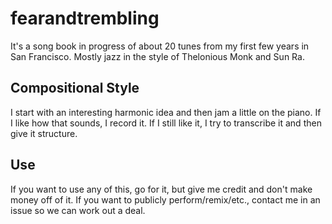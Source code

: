 # fearandtrembling

It's a song book in progress of about 20 tunes from my first few years in San Francisco. 
Mostly jazz in the style of Thelonious Monk and Sun Ra.

## Compositional Style

I start with an interesting harmonic idea and then jam a little on the piano. 
If I like how that sounds, I record it. If I still like it, I try to transcribe it
and then give it structure.

## Use

If you want to use any of this, go for it, but give me credit and don't make money off of it.
If you want to publicly perform/remix/etc., contact me in an issue so we can work out a deal.


